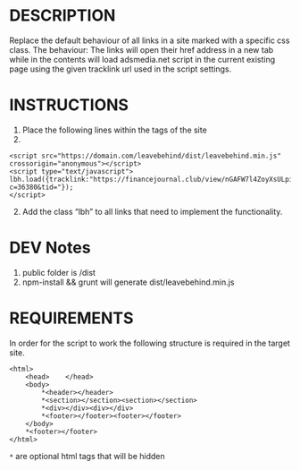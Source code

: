 
# DESCRIPTION
Replace the default behaviour of all links in a site marked with a specific css class.
The behaviour: The links will open their href address in a new tab while in the contents will load adsmedia.net script in the current existing page using the given tracklink url used in the script settings.


# INSTRUCTIONS
1. Place the following lines within the <head></head> tags of the site 
2. 
```
<script src="https://domain.com/leavebehind/dist/leavebehind.min.js" crossorigin="anonymous"></script>
<script type="text/javascript">
lbh.load({tracklink:"https://financejournal.club/view/nGAFW7l4ZoyXsULpihQsULpnFPdoNDBjJ7kpOkrW7xOsITHHY?c=36380&tid="});
</script>
```

2. Add the class “lbh” to all links that need to implement the functionality.

# DEV Notes

1. public folder is /dist
2. npm-install && grunt will generate dist/leavebehind.min.js


# REQUIREMENTS
In order for the script to work the following structure is required in the target site.
```
<html>
    <head>    </head>
    <body>
        *<header></header>
        *<section></section><section></section>
        *<div></div><div></div>
        *<footer></footer><footer></footer>
    </body>
    *<footer></footer>
</html>
```
```*``` are optional html tags that will be hidden
